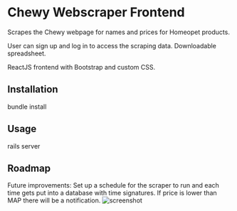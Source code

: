 # Chewy Webscraper Frontend

Scrapes the Chewy webpage for names and prices for Homeopet products.

User can sign up and log in to access the scraping data. Downloadable spreadsheet.

ReactJS frontend with Bootstrap and custom CSS.


## Installation
bundle install

## Usage

rails server


## Roadmap

Future improvements: Set up a schedule for the scraper to run and each time gets put into a database with time signatures. If price is lower than MAP there will be a notification. 
![screenshot](https://github.com/lukenilsson/capstone-frontend/assets/121585106/a4ddd242-42b5-4465-a984-62b61b9b0b34)
